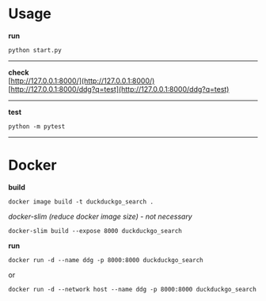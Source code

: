 # Usage
**run**
```python3
python start.py
```
___
**check**</br>
[http://127.0.0.1:8000/](http://127.0.0.1:8000/)</br>
[http://127.0.0.1:8000/ddg?q=test](http://127.0.0.1:8000/ddg?q=test)

___
**test**
```python3
python -m pytest
```
___
# Docker
**build**
```python3
docker image build -t duckduckgo_search .
```

*docker-slim (reduce docker image size) - not necessary*
```python3
docker-slim build --expose 8000 duckduckgo_search
```

**run**
```python3
docker run -d --name ddg -p 8000:8000 duckduckgo_search
```
or
```python3
docker run -d --network host --name ddg -p 8000:8000 duckduckgo_search
```
